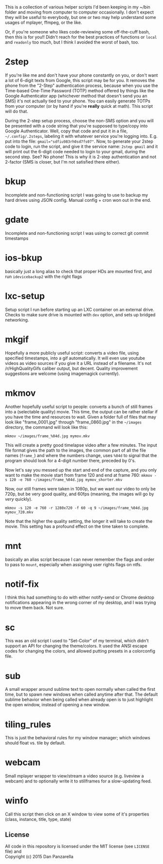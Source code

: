 This is a collection of various helper scripts I'd been keeping in my ~/bin folder and moving from computer to computer occasionally. I don't expect they will be useful to everybody, but one or two may help understand some usages of mplayer, ffmpeg, or the like. 

Or, if you're someone who likes code-reviewing some off-the-cuff bash, then this is for you!! Didn't reach for the best practices of functions or `local` and `readonly` too much, but I think I avoided the worst of bash, too.

2step
=====

If you're like me and don't have your phone constantly on you, or don't want a lot of 6-digit texts from Google, this script may be for you. It removes the phone from the "2-Step" authentication process, because when you use the Time-based One-Time Password (TOTP) method offered by things like the Google Authenticator app (whichever method that doesn't send you an SMS) it's not actually tied to your phone. You can easily generate TOTPs from your computer (or by hand if you're **really** quick at math). This script will do that. 

During the 2-step setup process, choose the non-SMS option and you will be presented with a code string that you're supposed to type/copy into Google Authenticator. Well, copy that code and put it in a file, `~/.config/.2steps`, labeling it with whatever service you're logging into. E.g. put into the file: `gmail="sdfiu983rh0sd7fs07"`. Now, to generate your 2step code to login, run the script, and give it the service name: `2step gmail` and it will print out the 6-digit code needed to login to your gmail, during the second step. See? No phone! This is why it is 2-step authentication and not 2-factor (SMS is closer, but I'm not satisfied there either).


bkup
====

Incomplete and non-functioning script I was going to use to backup my hard drives using JSON config. Manual config + cron won out in the end.

gdate
=====

Incomplete and non-functioning script I was using to correct git commit timestamps

ios-bkup
========

basically just a long alias to check that proper HDs are mounted first, and run `idevicebackup2` with the right flags

lxc-setup
=========

Setup script I run before starting up an LXC container on an external drive. Checks to make sure drive is mounted with `dev` option, and sets up bridged networking.


mkgif
=====

Hopefully a more publicly useful script: converts a video file, using specified timestamps, into a gif automatically. It will even use youtube videos as video sources if you give it a URL instead of a filename. It's not /r/HighQualityGifs caliber output, but decent. Quality improvement suggestions are welcome (using imagemagick currently).

mkmov
=====

Another hopefully useful script to people: converts a bunch of still frames into a (selectable quality) movie. This time, the output can be rather stellar if you have the time and resources to wait. Given a folder full of files that may look like "frame_0001.jpg" through "frame_0860.jpg" in the `~/images` directory, the command will look like this: 

`mkmov ~/images/frame_%04d.jpg mymov.mkv`

This will create a pretty good timelapse video after a few minutes. The input file format gives the path to the images, the common part of all the file names (`frame_`) and where the numbers change, uses `%04d` to signal that the program should look for a 4-digit number there, preceded by 0's.  

Now let's say you messed up the start and end of the capture, and you only want to make the movie start from frame 120 and end at frame 760: `mkmov -s 120 -e 760 ~/images/frame_%04d.jpg mymov_shorter.mkv`

Now, our still frames were taken in 1080p, but we want our video to only be 720p, but be very good quality, and 60fps (meaning, the images will go by *very* quickly).

`mkmov -s 120 -e 760 -r 1280x720 -f 60 -q 9 ~/images/frame_%04d.jpg mymov_720.mkv`


Note that the higher the quality setting, the longer it will take to create the movie. This setting has a profound effect on the time taken to complete.

mnt
===

basically an alias script because I can never remember the flags and order to pass to `mount`, especially when assigning user rights flags on ntfs.

notif-fix
=========

I think this had something to do with either notify-send or Chrome desktop notifications appearing in the wrong corner of my desktop, and I was trying to move them back. Not sure.

sc
=====

This was an old script I used to "Set-Color" of my terminal, which didn't support an API for changing the theme/colors. It used the ANSI escape codes for changing the colors, and allowed putting presets in a colorconfig file.

sub
=====

A small wrapper around sublime text to open normally when called the first time, but to spawn new windows when called anytime after that. The default sublime behavior when being called when already open is to just highlight the open window, instead of opening a new window.

tiling_rules
=============

This is just the behavioral rules for my window manager; which windows should float vs. tile by default.

webcam
=======

Small mplayer wrapper to view/stream a video source (e.g. liveview a webcam) and to optionally write it to stillframes for a slow-updating feed.

winfo
======

Call this script then click on an X window to view some of it's properties (class, instance, title, type, state)


License
-------

All code in this repository is licensed under the MIT license (see `LICENSE` file) and  
Copyright (c) 2015 Dan Panzarella
